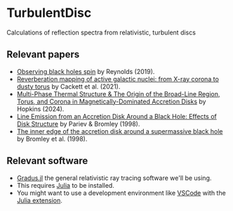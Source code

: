 # TurbulentDisc
Calculations of reflection spectra from relativistic, turbulent discs

## Relevant papers
- [Observing black holes spin](https://ui.adsabs.harvard.edu/abs/2019NatAs...3...41R/abstract) by Reynolds (2019).
- [Reverberation mapping of active galactic nuclei: from X-ray corona to dusty torus](https://ui.adsabs.harvard.edu/abs/2021iSci...24j2557C/abstract) by Cackett et al. (2021).
- [Multi-Phase Thermal Structure & The Origin of the Broad-Line Region, Torus, and Corona in Magnetically-Dominated Accretion Disks](http://arxiv.org/abs/2407.00160) by Hopkins (2024).
- [Line Emission from an Accretion Disk Around a Black Hole: Effects of Disk Structure](https://ui.adsabs.harvard.edu/abs/1998ApJ...508..590P/abstract) by Pariev & Bromley (1998).
- [The inner edge of the accretion disk around a supermassive black hole](https://ui.adsabs.harvard.edu/abs/1998Natur.391...54B) by Bromley et al. (1998).

## Relevant software
- [Gradus.jl](https://github.com/astro-group-bristol/Gradus.jl) the general relativistic ray tracing software we'll be using.
- This requires [Julia](https://julialang.org/) to be installed.
- You might want to use a development environment like [VSCode](https://code.visualstudio.com/) with the [Julia extension](https://marketplace.visualstudio.com/items?itemName=julialang.language-julia).
